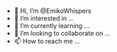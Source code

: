 - 👋 Hi, I’m @EmikoWhispers
- 👀 I’m interested in ...
- 🌱 I’m currently learning ...
- 💞️ I’m looking to collaborate on ...
- 📫 How to reach me ...

<!---
EmikoWhispers/EmikoWhispers is a ✨ special ✨ repository because its `README.md` (this file) appears on your GitHub profile.
You can click the Preview link to take a look at your changes.
--->
